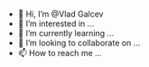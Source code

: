 - 👋 Hi, I’m @Vlad Galcev
- 👀 I’m interested in ...
- 🌱 I’m currently learning ...
- 💞️ I’m looking to collaborate on ...
- 📫 How to reach me ...

<!---
Garalez/Garalez is a ✨ special ✨ repository because its `README.md` (this file) appears on your GitHub profile.
You can click the Preview link to take a look at your changes.
--->
